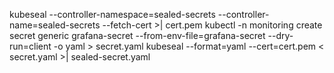 kubeseal --controller-namespace=sealed-secrets --controller-name=sealed-secrets --fetch-cert >| cert.pem
kubectl -n monitoring create secret generic grafana-secret --from-env-file=grafana-secret --dry-run=client -o yaml > secret.yaml
kubeseal --format=yaml --cert=cert.pem < secret.yaml >| sealed-secret.yaml
